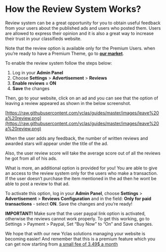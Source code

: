 # How the Review System Works?

Review system can be a great opportunity for you to obtain useful feedback from your users about the published ads and users who posted them. Users are allowed to express their opinion and it is also a great way to increase their trust in your classifieds website.

Note that the review option is available only for the Premium Users. when you’re ready to have a Premium Theme, go to  **[our market](https://selfhosted.yclas.com/)**.

To enable the review system follow the steps below:

1.  Log in your  **Admin Panel**
2.  Choose  **Settings**  >  **Advertisement**  >  **Reviews**
3.  **Enable reviews = ON**
4.  **Save**  the changes


 Then, go to your website, click on an ad and you can see that the option of leaving a review appeared as shown in the below screenshot.


[https://raw.githubusercontent.com/yclas/guides/master/images/leave%20a%20review.png](https://raw.githubusercontent.com/yclas/guides/master/images/leave%20a%20review.png)
  
When the user adds any feedback, the number of written reviews and awarded stars will appear under the title of the ad.

  
Also, the user review score will take the average score out of all the reviews he got from all of his ads.

What is more, an additional option is provided for you! You are able to give an access to the review system only for the users who make a transaction. If the user doesn’t purchase the item mentioned in the ad then he wont be able to post a review to that ad.

To activate this option, log in your  **Admin Panel**, choose  **Settings**  >  **Advertisement**  >  **Reviews Configuration**  and in the field:  **Only for paid transactions**  - select  **ON**. Save the changes and you’re ready!

  
**IMPORTANT!**  Make sure that the user paypal link option is activated, otherwise the reviews cannot work properly. To get this working, go to Settings > Payment > Paypal, Set “Buy Now” to “On” and Save changes.

We hope that with our new Yclas solutions managing your website is becoming easier! And remember that this is a premium feature which you can get now starting from  [a small fee of 3.49$ a month](https://yclas.com/self-hosted.html)
